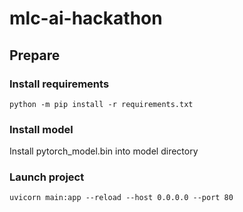 # mlc-ai-hackathon

## Prepare

### Install requirements
<code>python -m pip install -r requirements.txt</code>

### Install model
Install pytorch_model.bin into model directory

### Launch project
<code>uvicorn main:app --reload --host 0.0.0.0 --port 80</code>